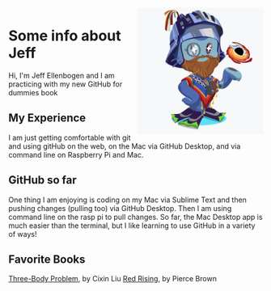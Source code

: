 <img src="octocat.png" alt="drawing" width="250" align="right"/>

# Some info about Jeff
Hi, I'm Jeff Ellenbogen and I am practicing with my new GitHub for dummies book

## My Experience
I am just getting comfortable with git and using gitHub on the web, on the Mac via GitHub Desktop, and via command line on Raspberry Pi and Mac.

## GitHub so far
One thing I am enjoying is coding on my Mac via Sublime Text and then pushing changes (pulling too) via GitHub Desktop. Then I am using command line on the rasp pi to pull changes. So far, the Mac Desktop app is much easier than the terminal, but I like learning to use GitHub in a variety of ways!

## Favorite Books
<a href = "https://www.amazon.com/Three-Body-Problem-Cixin-Liu/dp/0765382032">Three-Body Problem</a>, by Cixin Liu
<a href = "https://www.amazon.com/Red-Rising-Pierce-Brown/dp/034553980X/">Red Rising</a>, by Pierce Brown
